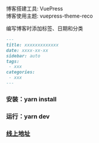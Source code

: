 
博客搭建工具: VuePress <br>
博客使用主题: vuepress-theme-reco <br>


编写博客时添加标签、日期和分类
```md
---
title: xxxxxxxxxxxxx
date: xxxx-xx-xx
sidebar: auto
tags:
 - xxx
categories:
 - xxx
---
```

### 安装：yarn install
### 运行：yarn dev

### [线上地址](https://leezozz.github.io/leezozz-blog/)


